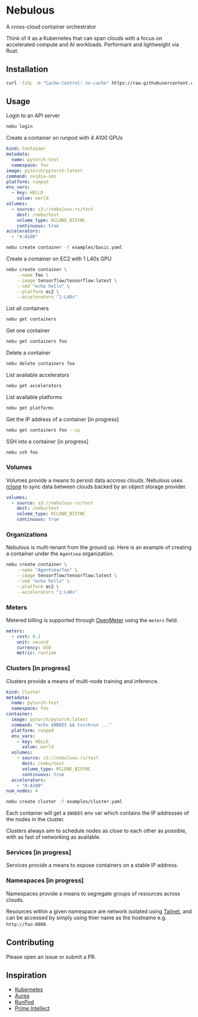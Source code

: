 # Nebulous

A cross-cloud container orchestrator

Think of it as a Kubernetes that can span clouds with a focus on accelerated compute and AI workloads. Performant and lightweight via Rust.

## Installation

```sh
curl -fsSL -H "Cache-Control: no-cache" https://raw.githubusercontent.com/agentsea/nebulous/main/remote_install.sh | bash
```

## Usage

Login to an API server
```sh
nebu login
```

Create a container on runpod with 4 A100 GPUs
```yaml
kind: Container
metadata:
  name: pytorch-test
  namespace: foo
image: pytorch/pytorch:latest
command: nvidia-smi
platform: runpod
env_vars:
  - key: HELLO
    value: world
volumes:
  - source: s3://nebulous-rs/test
    dest: /nebu/test
    volume_type: RCLONE_BISYNC
    continuous: true
accelerators:
  - "4:A100"
```
```sh
nebu create container -f examples/basic.yaml
```

Create a container on EC2 with 1 L40s GPU
```sh
nebu create container \
    --name foo \
    --image tensorflow/tensorflow:latest \
    --cmd "echo hello" \
    --platform ec2 \
    --accelerators "1:L40s"
```

List all containers
```sh
nebu get containers
```

Get one container
```sh
nebu get containers foo
```

Delete a container
```sh
nebu delete containers foo
```

List available accelerators
```sh
nebu get accelerators
```

List available platforms
```sh
nebu get platforms
```

Get the IP address of a container [in progress]
```sh
nebu get containers foo --ip
```

SSH into a container [in progress]
```sh
nebu ssh foo
```

### Volumes

Volumes provide a means to persist data accross clouds. Nebulous uses [rclone](https://rclone.org/) to sync data between clouds backed by an object storage provider.

```yaml
volumes:
  - source: s3://nebulous-rs/test
    dest: /nebu/test
    volume_type: RCLONE_BISYNC
    continuous: true
```

### Organizations

Nebulous is multi-tenant from the ground up. Here is an example of creating a container under the `Agentsea` organization.

```sh
nebu create container \
    --name "Agentsea/foo" \
    --image tensorflow/tensorflow:latest \
    --cmd "echo hello" \
    --platform ec2 \
    --accelerators "1:L40s"
```

### Meters

Metered billing is supported through [OpenMeter](https://openmeter.cloud/) using the `meters` field.

```yaml
meters:
  - cost: 0.1
    unit: second
    currency: USD
    metric: runtime 
```

### Clusters [in progress]

Clusters provide a means of multi-node training and inference.

```yaml
kind: Cluster
metadata:
  name: pytorch-test
  namespace: foo
container:
  image: pytorch/pytorch:latest
  command: "echo $NODES && torchrun ..."
  platform: runpod
  env_vars:
    - key: HELLO
      value: world
  volumes:
    - source: s3://nebulous-rs/test
      dest: /nebu/test
      volume_type: RCLONE_BISYNC
      continuous: true
  accelerators:
    - "8:A100"
num_nodes: 4
```
```sh
nebu create cluster -f examples/cluster.yaml
```

Each container will get a `$NODES` env var which contains the IP addresses of the nodes in the cluster.   
   
Clusters always aim to schedule nodes as close to each other as possible, with as fast of networking as available.

### Services [in progress]

Services provide a means to expose containers on a stable IP address.

### Namespaces [in progress]

Namespaces provide a means to segregate groups of resources across clouds.   
   
Resources within a given namespace are network isolated using [Tailnet](https://tailscale.com/kb/1136/tailnet), and can be accessed by simply using thier name as the hostname e.g. `http://foo:8080`.

## Contributing

Please open an issue or submit a PR.

## Inspiration

- [Kubernetes](https://kubernetes.io/)
- [Aurea](https://github.com/aurae-runtime/aurae)
- [RunPod](https://runpod.io/)
- [Prime Intellect](https://primeintellect.com/)
